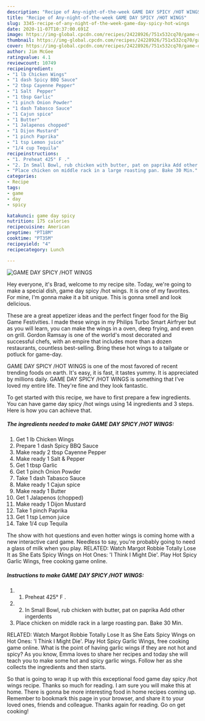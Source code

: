 ```yaml
---
description: "Recipe of Any-night-of-the-week GAME DAY SPICY /HOT WINGS"
title: "Recipe of Any-night-of-the-week GAME DAY SPICY /HOT WINGS"
slug: 3345-recipe-of-any-night-of-the-week-game-day-spicy-hot-wings
date: 2020-11-07T10:37:00.691Z
image: https://img-global.cpcdn.com/recipes/24228926/751x532cq70/game-day-spicy-hot-wings-recipe-main-photo.jpg
thumbnail: https://img-global.cpcdn.com/recipes/24228926/751x532cq70/game-day-spicy-hot-wings-recipe-main-photo.jpg
cover: https://img-global.cpcdn.com/recipes/24228926/751x532cq70/game-day-spicy-hot-wings-recipe-main-photo.jpg
author: Jim McGee
ratingvalue: 4.1
reviewcount: 10749
recipeingredient:
- "1 lb Chicken Wings"
- "1 dash Spicy BBQ Sauce"
- "2 tbsp Cayenne Pepper"
- "1 Salt  Pepper"
- "1 tbsp Garlic"
- "1 pinch Onion Powder"
- "1 dash Tabasco Sauce"
- "1 Cajun spice"
- "1 Butter"
- "1 Jalapenos chopped"
- "1 Dijon Mustard"
- "1 pinch Paprika"
- "1 tsp Lemon juice"
- "1/4 cup Tequila"
recipeinstructions:
- "1. Preheat 425° F ."
- "2. In Small Bowl, rub chicken with butter, pat on paprika Add other ingerdents"
- "Place chicken on middle rack in a large roasting pan. Bake 30 Min."
categories:
- Recipe
tags:
- game
- day
- spicy

katakunci: game day spicy 
nutrition: 175 calories
recipecuisine: American
preptime: "PT18M"
cooktime: "PT35M"
recipeyield: "4"
recipecategory: Lunch

---
```



![GAME DAY SPICY /HOT WINGS](https://img-global.cpcdn.com/recipes/24228926/751x532cq70/game-day-spicy-hot-wings-recipe-main-photo.jpg)

Hey everyone, it's Brad, welcome to my recipe site. Today, we're going to make a special dish, game day spicy /hot wings. It is one of my favorites. For mine, I'm gonna make it a bit unique. This is gonna smell and look delicious.

These are a great appetizer ideas and the perfect finger food for the Big Game Festivities. I made these wings in my Philips Turbo Smart Airfryer but as you will learn, you can make the wings in a oven, deep frying, and even on grill. Gordon Ramsay is one of the world&#39;s most decorated and successful chefs, with an empire that includes more than a dozen restaurants, countless best-selling. Bring these hot wings to a tailgate or potluck for game-day.

GAME DAY SPICY /HOT WINGS is one of the most favored of recent trending foods on earth. It's easy, it is fast, it tastes yummy. It is appreciated by millions daily. GAME DAY SPICY /HOT WINGS is something that I've loved my entire life. They're fine and they look fantastic.


To get started with this recipe, we have to first prepare a few ingredients. You can have game day spicy /hot wings using 14 ingredients and 3 steps. Here is how you can achieve that.

<!--inarticleads1-->

##### The ingredients needed to make GAME DAY SPICY /HOT WINGS:

1. Get 1 lb Chicken Wings
1. Prepare 1 dash Spicy BBQ Sauce
1. Make ready 2 tbsp Cayenne Pepper
1. Make ready 1 Salt &amp; Pepper
1. Get 1 tbsp Garlic
1. Get 1 pinch Onion Powder
1. Take 1 dash Tabasco Sauce
1. Make ready 1 Cajun spice
1. Make ready 1 Butter
1. Get 1 Jalapenos (chopped)
1. Make ready 1 Dijon Mustard
1. Take 1 pinch Paprika
1. Get 1 tsp Lemon juice
1. Take 1/4 cup Tequila


The show with hot questions and even hotter wings is coming home with a new interactive card game. Needless to say, you&#39;re probably going to need a glass of milk when you play. RELATED: Watch Margot Robbie Totally Lose It as She Eats Spicy Wings on Hot Ones: &#39;I Think I Might Die&#39;. Play Hot Spicy Garlic Wings, free cooking game online. 

<!--inarticleads2-->

##### Instructions to make GAME DAY SPICY /HOT WINGS:

1. 1. Preheat 425° F .
1. 2. In Small Bowl, rub chicken with butter, pat on paprika Add other ingerdents
1. Place chicken on middle rack in a large roasting pan. Bake 30 Min.


RELATED: Watch Margot Robbie Totally Lose It as She Eats Spicy Wings on Hot Ones: &#39;I Think I Might Die&#39;. Play Hot Spicy Garlic Wings, free cooking game online. What is the point of having garlic wings if they are not hot and spicy? As you know, Emma loves to share her recipes and today she will teach you to make some hot and spicy garlic wings. Follow her as she collects the ingredients and then starts. 

So that is going to wrap it up with this exceptional food game day spicy /hot wings recipe. Thanks so much for reading. I am sure you will make this at home. There is gonna be more interesting food in home recipes coming up. Remember to bookmark this page in your browser, and share it to your loved ones, friends and colleague. Thanks again for reading. Go on get cooking!
